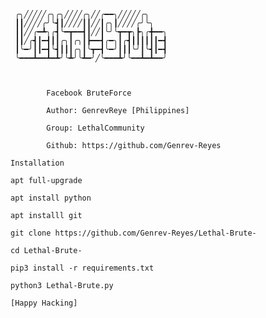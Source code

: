 




     ╭╮╱╱╱╱╱╭╮╭╮╱╱╱╱╭╮╱╱╭━━╮╱╱╱╱╱╭╮
     ┃┃╱╱╱╱╭╯╰┫┃╱╱╱╱┃┃╱╱┃╭╮┃╱╱╱╱╭╯╰╮
     ┃┃╱╱╭━┻╮╭┫╰━┳━━┫┃╱╱┃╰╯╰┳━┳╮┣╮╭╋━━╮
     ┃┃╱╭┫┃━┫┃┃╭╮┃╭╮┃┣━━┫╭━╮┃╭┫┃┃┃┃┃┃━┫
     ┃╰━╯┃┃━┫╰┫┃┃┃╭╮┃╰┳━┫╰━╯┃┃┃╰╯┃╰┫┃━┫
     ╰━━━┻━━┻━┻╯╰┻╯╰┻━╯╱╰━━━┻╯╰━━┻━┻━━╯



            Facebook BruteForce

            Author: GenrevReye [Philippines]

            Group: LethalCommunity

            Github: https://github.com/Genrev-Reyes

```
Installation

apt full-upgrade

apt install python 

apt installl git

git clone https://github.com/Genrev-Reyes/Lethal-Brute-

cd Lethal-Brute-

pip3 install -r requirements.txt

python3 Lethal-Brute.py

[Happy Hacking]


